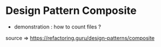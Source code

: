 # Design Pattern Composite

- demonstration : how to count files ?

source => https://refactoring.guru/design-patterns/composite
